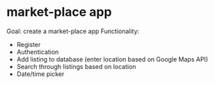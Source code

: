 # market-place app

Goal: create a market-place app
Functionality:
- Register
- Authentication
- Add listing to database (enter location based on Google Maps API)
- Search through listings based on location
- Date/time picker
